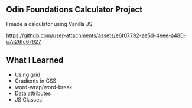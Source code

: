 ## Odin Foundations Calculator Project

I made a calculator using Vanilla JS.


https://github.com/user-attachments/assets/e6f07792-ae5d-4eee-a480-c7a26fc67927


## What I Learned

 - Using grid
 - Gradients in CSS
 - word-wrap/word-break
 - Data attributes
 - JS Classes

